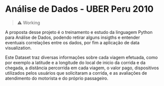# Análise de Dados - UBER Peru 2010

> ⚠️ Working

A proposta desse projeto é o treinamento e estudo da linguagem Python para Análise de Dados, podendo retirar alguns insigths e entender eventuais correlações entre os dados, por fim a aplicação de data visualization.
<br/>

Este Dataset traz diversas informações sobre cada viagem efetuada, como por exemplo a latitude e a longitude do local de inicio da corrida e da chegada, a distância percorrida em cada viagem, o valor pago, dispositivos utilizados pelos usuários que solicitaram a corrida, e as avaliações de atendimento do motorista e do próprio passageiro.
